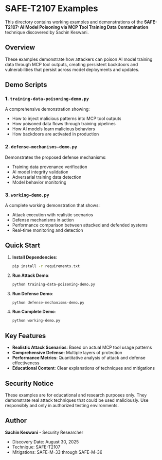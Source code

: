 # SAFE-T2107 Examples

This directory contains working examples and demonstrations of the **SAFE-T2107: AI Model Poisoning via MCP Tool Training Data Contamination** technique discovered by Sachin Keswani.

## Overview

These examples demonstrate how attackers can poison AI model training data through MCP tool outputs, creating persistent backdoors and vulnerabilities that persist across model deployments and updates.

## Demo Scripts

### 1. `training-data-poisoning-demo.py`
A comprehensive demonstration showing:
- How to inject malicious patterns into MCP tool outputs
- How poisoned data flows through training pipelines
- How AI models learn malicious behaviors
- How backdoors are activated in production

### 2. `defense-mechanisms-demo.py`
Demonstrates the proposed defense mechanisms:
- Training data provenance verification
- AI model integrity validation
- Adversarial training data detection
- Model behavior monitoring

### 3. `working-demo.py`
A complete working demonstration that shows:
- Attack execution with realistic scenarios
- Defense mechanisms in action
- Performance comparison between attacked and defended systems
- Real-time monitoring and detection

## Quick Start

1. **Install Dependencies**:
   ```bash
   pip install -r requirements.txt
   ```

2. **Run Attack Demo**:
   ```bash
   python training-data-poisoning-demo.py
   ```

3. **Run Defense Demo**:
   ```bash
   python defense-mechanisms-demo.py
   ```

4. **Run Complete Demo**:
   ```bash
   python working-demo.py
   ```

## Key Features

- **Realistic Attack Scenarios**: Based on actual MCP tool usage patterns
- **Comprehensive Defense**: Multiple layers of protection
- **Performance Metrics**: Quantitative analysis of attack and defense effectiveness
- **Educational Content**: Clear explanations of techniques and mitigations

## Security Notice

These examples are for educational and research purposes only. They demonstrate real attack techniques that could be used maliciously. Use responsibly and only in authorized testing environments.

## Author

**Sachin Keswani** - Security Researcher
- Discovery Date: August 30, 2025
- Technique: SAFE-T2107
- Mitigations: SAFE-M-33 through SAFE-M-36
